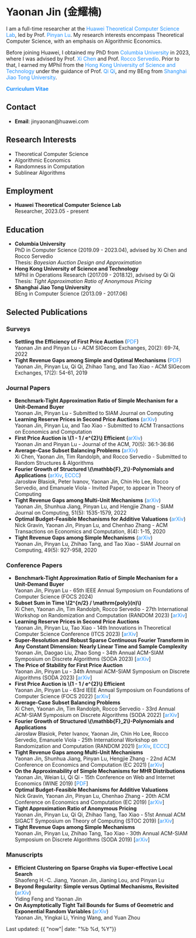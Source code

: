<!DOCTYPE html>
<html lang="en">
<head>
<meta charset="UTF-8">
<title>Yaonan Jin's Homepage</title>
<link rel="stylesheet" href="main.css" type="text/css">
<style>
  a:link, a:visited { color: DodgerBlue; text-decoration: none; }
  a:hover { color: red; text-decoration: underline; }
  a:active { color: yellow; text-decoration: underline; }
</style>
<link rel="stylesheet" href="https://cdn.jsdelivr.net/npm/katex@0.15.3/dist/katex.min.css">
<script defer src="https://cdn.jsdelivr.net/npm/katex@0.15.3/dist/katex.min.js"></script>
<script defer src="https://cdn.jsdelivr.net/npm/katex@0.15.3/dist/contrib/auto-render.min.js"
        onload="renderMathInElement(document.body);"></script>
</head>
<body>

<h1>Yaonan Jin (金耀楠)</h1>
<!-- <div class="introimage"><img src="yaonan.jpg" width="220" alt="Yaonan Jin"></div> -->

<p>I am a full-time researcher at the <a href="https://www.tcs-lab.com/">Huawei Theoretical Computer Science Lab</a>, led by Prof. <a href="http://pinyanlu.com/">Pinyan Lu</a>. My research interests encompass Theoretical Computer Science, with an emphasis on Algorithmic Economics.</p>

<p>Before joining Huawei, I obtained my PhD from <a href="https://www.cs.columbia.edu/">Columbia University</a> in 2023, where I was advised by Prof. <a href="https://www.cs.columbia.edu/~xichen/">Xi Chen</a> and Prof. <a href="http://www.cs.columbia.edu/~rocco/">Rocco Servedio</a>. Prior to that, I earned my MPhil from the <a href="https://www.ust.hk/">Hong Kong University of Science and Technology</a> under the guidance of Prof. <a href="https://gsai.ruc.edu.cn/english/qiqi">Qi Qi</a>, and my BEng from <a href="https://www.sjtu.edu.cn/">Shanghai Jiao Tong University</a>.</p>

<p><strong><a href="https://yj10027.github.io/CV.pdf" target="_blank">Curriculum Vitae</a></strong></p>

<h2>Contact</h2>
<ul>
  <li><strong>Email</strong>: jinyaonan@huawei.com</li>
</ul>

<h2>Research Interests</h2>
<ul>
  <li>Theoretical Computer Science</li>
  <li>Algorithmic Economics</li>
  <li>Randomness in Computation</li>
  <li>Sublinear Algorithms</li>
</ul>

<h2>Employment</h2>
<ul>
  <li><strong>Huawei Theoretical Computer Science Lab</strong> <br> Researcher, 2023.05 - present</li>
</ul>

<h2>Education</h2>
<ul>
  <li><strong>Columbia University</strong> <br> PhD in Computer Science (2019.09 - 2023.04), advised by Xi Chen and Rocco Servedio <br> Thesis: <em>Bayesian Auction Design and Approximation</em></li>
  <li><strong>Hong Kong University of Science and Technology</strong> <br> MPhil in Operations Research (2017.09 - 2018.12), advised by Qi Qi <br> Thesis: <em>Tight Approximation Ratio of Anonymous Pricing</em></li>
  <li><strong>Shanghai Jiao Tong University</strong> <br> BEng in Computer Science (2013.09 - 2017.06)</li>
</ul>

<h2>Selected Publications</h2>
<h3>Surveys</h3>
<ul>
  <li><b>Settling the Efficiency of First Price Auction</b> (<a href="https://www.sigecom.org/exchanges/volume_20/2/JIN.pdf">PDF</a>)<br>
  Yaonan Jin and Pinyan Lu - ACM SIGecom Exchanges, 20(2): 69-74, 2022</li>
  <li><b>Tight Revenue Gaps among Simple and Optimal Mechanisms</b> (<a href="http://www.sigecom.org/exchanges/volume_17/2/JIN.pdf">PDF</a>)<br>
  Yaonan Jin, Pinyan Lu, Qi Qi, Zhihao Tang, and Tao Xiao - ACM SIGecom Exchanges, 17(2): 54-61, 2019</li>
</ul>
<h3>Journal Papers</h3>
<ul>
  <li><b>Benchmark-Tight Approximation Ratio of Simple Mechanism for a Unit-Demand Buyer</b><br>
  Yaonan Jin, Pinyan Lu - Submitted to SIAM Journal on Computing</li>
  
  <li><b>Learning Reserve Prices in Second Price Auctions</b> (<a href="https://arxiv.org/abs/1912.10069">arXiv</a>)<br>
  Yaonan Jin, Pinyan Lu, and Tao Xiao - Submitted to ACM Transactions on Economics and Computation</li>
  
  <li><b>First Price Auction is \(1 - 1 / e^{2}\) Efficient</b> (<a href="https://arxiv.org/abs/2207.01761">arXiv</a>)<br>
  Yaonan Jin and Pinyan Lu - Journal of the ACM, 70(5): 36:1-36:86</li>
  
  <li><b>Average-Case Subset Balancing Problems</b> (<a href="https://arxiv.org/abs/2110.14607">arXiv</a>)<br>
  Xi Chen, Yaonan Jin, Tim Randolph, and Rocco Servedio - Submitted to Random Structures & Algorithms</li>
  
  <li><b>Fourier Growth of Structured \(\mathbb{F}_2\)-Polynomials and Applications</b> (<a href="https://arxiv.org/abs/2107.10797">arXiv</a>, <a href="https://eccc.weizmann.ac.il/report/2021/110/">ECCC</a>)<br>
  Jarosław Błasiok, Peter Ivanov, Yaonan Jin, Chin Ho Lee, Rocco Servedio, and Emanuele Viola - Invited Paper, to appear in Theory of Computing</li>
  
  <li><b>Tight Revenue Gaps among Multi-Unit Mechanisms</b> (<a href="https://arxiv.org/abs/2102.07454">arXiv</a>)<br>
  Yaonan Jin, Shunhua Jiang, Pinyan Lu, and Hengjie Zhang - SIAM Journal on Computing, 51(5): 1535-1579, 2022</li>
  
  <li><b>Optimal Budget-Feasible Mechanisms for Additive Valuations</b> (<a href="http://arxiv.org/abs/1902.04635">arXiv</a>)<br>
  Nick Gravin, Yaonan Jin, Pinyan Lu, and Chenhao Zhang - ACM Transactions on Economics and Computation, 8(4): 1-15, 2020</li>
  
  <li><b>Tight Revenue Gaps among Simple Mechanisms</b> (<a href="https://arxiv.org/abs/1804.00480">arXiv</a>)<br>
  Yaonan Jin, Pinyan Lu, Zhihao Tang, and Tao Xiao - SIAM Journal on Computing, 49(5): 927-958, 2020</li>
</ul>
<h3>Conference Papers</h3>
<ul>
  <li><b>Benchmark-Tight Approximation Ratio of Simple Mechanism for a Unit-Demand Buyer</b><br>
  Yaonan Jin, Pinyan Lu - 65th IEEE Annual Symposium on Foundations of Computer Science (FOCS 2024)</li>

  <li><b>Subset Sum in Time \(2^{n/2} / \mathrm{poly}(n)\)</b><br>
  Xi Chen, Yaonan Jin, Tim Randolph, Rocco Servedio - 27th International Workshop on Randomization and Computation (RANDOM 2023) [<a href="https://arxiv.org/abs/2301.07134">arXiv</a>]</li>

  <li><b>Learning Reserve Prices in Second Price Auctions</b><br>
  Yaonan Jin, Pinyan Lu, Tao Xiao - 14th Innovations in Theoretical Computer Science Conference (ITCS 2023) [<a href="https://arxiv.org/abs/1912.10069">arXiv</a>]</li>

  <li><b>Super-Resolution and Robust Sparse Continuous Fourier Transform in Any Constant Dimension: Nearly Linear Time and Sample Complexity</b><br>
  Yaonan Jin, Daogao Liu, Zhao Song - 34th Annual ACM-SIAM Symposium on Discrete Algorithms (SODA 2023) [<a href="https://arxiv.org/abs/2005.06156">arXiv</a>]</li>

  <li><b>The Price of Stability for First Price Auction</b><br>
  Yaonan Jin, Pinyan Lu - 34th Annual ACM-SIAM Symposium on Discrete Algorithms (SODA 2023) [<a href="https://arxiv.org/abs/2207.04455">arXiv</a>]</li>

  <li><b>First Price Auction is \(1 - 1 / e^{2}\) Efficient</b><br>
  Yaonan Jin, Pinyan Lu - 63rd IEEE Annual Symposium on Foundations of Computer Science (FOCS 2022) [<a href="https://arxiv.org/abs/2207.01761">arXiv</a>]</li>

  <li><b>Average-Case Subset Balancing Problems</b><br>
  Xi Chen, Yaonan Jin, Tim Randolph, Rocco Servedio - 33rd Annual ACM-SIAM Symposium on Discrete Algorithms (SODA 2022) [<a href="https://arxiv.org/abs/2110.14607">arXiv</a>]</li>

  <li><b>Fourier Growth of Structured \(\mathbb{F}_2\)-Polynomials and Applications</b><br>
  Jarosław Błasiok, Peter Ivanov, Yaonan Jin, Chin Ho Lee, Rocco Servedio, Emanuele Viola - 25th International Workshop on Randomization and Computation (RANDOM 2021) [<a href="https://arxiv.org/abs/2107.10797">arXiv</a>, <a href="https://eccc.weizmann.ac.il/report/2021/110/">ECCC</a>]</li>

  <li><b>Tight Revenue Gaps among Multi-Unit Mechanisms</b><br>
  Yaonan Jin, Shunhua Jiang, Pinyan Lu, Hengjie Zhang - 22nd ACM Conference on Economics and Computation (EC 2021) [<a href="https://arxiv.org/abs/2102.07454">arXiv</a>]</li>

  <li><b>On the Approximability of Simple Mechanisms for MHR Distributions</b><br>
  Yaonan Jin, Weian Li, Qi Qi - 15th Conference on Web and Internet Economics (WINE 2019) [<a href="https://link.springer.com/chapter/10.1007%2F978-3-030-35389-6_17">PDF</a>]</li>

  <li><b>Optimal Budget-Feasible Mechanisms for Additive Valuations</b><br>
  Nick Gravin, Yaonan Jin, Pinyan Lu, Chenhao Zhang - 20th ACM Conference on Economics and Computation (EC 2019) [<a href="http://arxiv.org/abs/1902.04635">arXiv</a>]</li>

  <li><b>Tight Approximation Ratio of Anonymous Pricing</b><br>
  Yaonan Jin, Pinyan Lu, Qi Qi, Zhihao Tang, Tao Xiao - 51st Annual ACM SIGACT Symposium on Theory of Computing (STOC 2019) [<a href="https://arxiv.org/abs/1811.00763">arXiv</a>]</li>

  <li><b>Tight Revenue Gaps among Simple Mechanisms</b><br>
  Yaonan Jin, Pinyan Lu, Zhihao Tang, Tao Xiao - 30th Annual ACM-SIAM Symposium on Discrete Algorithms (SODA 2019) [<a href="https://arxiv.org/abs/1804.00480">arXiv</a>]</li>
</ul>
<h3>Manuscripts</h3>
<ul>
  <li><b>Efficient Clustering on Sparse Graphs via Super-effective Local Search</b><br>
  Shaofeng H.-C. Jiang, Yaonan Jin, Jianing Lou, and Pinyan Lu</li>
  
  <li><b>Beyond Regularity: Simple versus Optimal Mechanisms, Revisited</b> (<a href="https://arxiv.org/abs/2411.03583">arXiv</a>)<br>
  Yiding Feng and Yaonan Jin</li>
  
  <li><b>On Asymptotically Tight Tail Bounds for Sums of Geometric and Exponential Random Variables</b> (<a href="https://arxiv.org/abs/1902.02852">arXiv</a>)<br>
  Yaonan Jin, Yingkai Li, Yining Wang, and Yuan Zhou</li>
</ul>

<div class="foot">Last updated: {{ "now"| date: "%b %d, %Y"}}</div>

</body>
</html>
